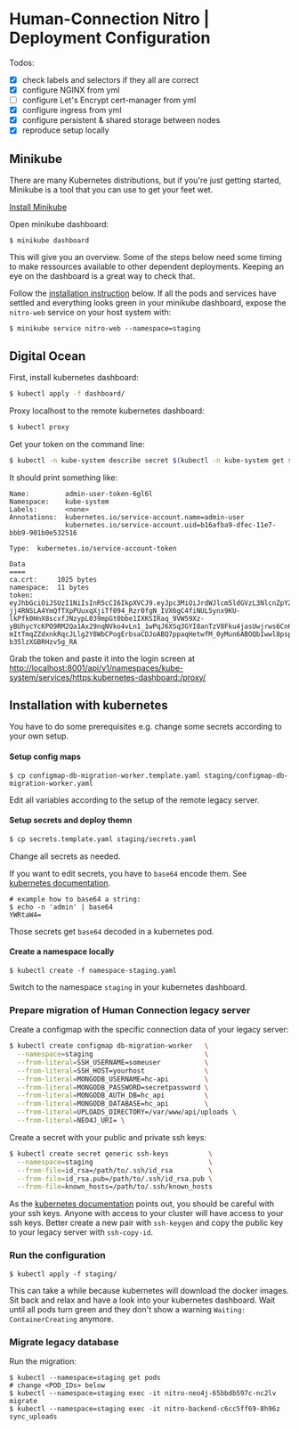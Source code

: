 # Human-Connection Nitro | Deployment Configuration

Todos:
- [x] check labels and selectors if they all are correct
- [x] configure NGINX from yml
- [ ] configure Let's Encrypt cert-manager from yml
- [x] configure ingress from yml
- [x] configure persistent & shared storage between nodes
- [x] reproduce setup locally

## Minikube
There are many Kubernetes distributions, but if you're just getting started,
Minikube is a tool that you can use to get your feet wet.

[Install Minikube](https://kubernetes.io/docs/tasks/tools/install-minikube/)

Open minikube dashboard:
```
$ minikube dashboard
```
This will give you an overview.
Some of the steps below need some timing to make ressources available to other
dependent deployments. Keeping an eye on the dashboard is a great way to check
that.

Follow the [installation instruction](#installation-with-kubernetes) below.
If all the pods and services have settled and everything looks green in your
minikube dashboard, expose the `nitro-web` service on your host system with:

```shell
$ minikube service nitro-web --namespace=staging
```

## Digital Ocean

First, install kubernetes dashboard:
```sh
$ kubectl apply -f dashboard/
```
Proxy localhost to the remote kubernetes dashboard:
```sh
$ kubectl proxy
```
Get your token on the command line:
```sh
$ kubectl -n kube-system describe secret $(kubectl -n kube-system get secret | grep admin-user | awk '{print $1}')
```
It should print something like:
```
Name:         admin-user-token-6gl6l
Namespace:    kube-system
Labels:       <none>
Annotations:  kubernetes.io/service-account.name=admin-user
              kubernetes.io/service-account.uid=b16afba9-dfec-11e7-bbb9-901b0e532516

Type:  kubernetes.io/service-account-token

Data
====
ca.crt:     1025 bytes
namespace:  11 bytes
token:      eyJhbGciOiJSUzI1NiIsInR5cCI6IkpXVCJ9.eyJpc3MiOiJrdWJlcm5ldGVzL3NlcnZpY2VhY2NvdW50Iiwia3ViZXJuZXRlcy5pby9zZXJ2aWNlYWNjb3VudC9uYW1lc3BhY2UiOiJrdWJlLXN5c3RlbSIsImt1YmVybmV0ZXMuaW8vc2VydmljZWFjY291bnQvc2VjcmV0Lm5hbWUiOiJhZG1pbi11c2VyLXRva2VuLTZnbDZsIiwia3ViZXJuZXRlcy5pby9zZXJ2aWNlYWNjb3VudC9zZXJ2aWNlLWFjY291bnQubmFtZSI6ImFkbWluLXVzZXIiLCJrdWJlcm5ldGVzLmlvL3NlcnZpY2VhY2NvdW50L3NlcnZpY2UtYWNjb3VudC51aWQiOiJiMTZhZmJhOS1kZmVjLTExZTctYmJiOS05MDFiMGU1MzI1MTYiLCJzdWIiOiJzeXN0ZW06c2VydmljZWFjY291bnQ6a3ViZS1zeXN0ZW06YWRtaW4tdXNlciJ9.M70CU3lbu3PP4OjhFms8PVL5pQKj-jj4RNSLA4YmQfTXpPUuxqXjiTf094_Rzr0fgN_IVX6gC4fiNUL5ynx9KU-lkPfk0HnX8scxfJNzypL039mpGt0bbe1IXKSIRaq_9VW59Xz-yBUhycYcKPO9RM2Qa1Ax29nqNVko4vLn1_1wPqJ6XSq3GYI8anTzV8Fku4jasUwjrws6Cn6_sPEGmL54sq5R4Z5afUtv-mItTmqZZdxnkRqcJLlg2Y8WbCPogErbsaCDJoABQ7ppaqHetwfM_0yMun6ABOQbIwwl8pspJhpplKwyo700OSpvTT9zlBsu-b35lzXGBRHzv5g_RA

```
Grab the token and paste it into the login screen at [http://localhost:8001/api/v1/namespaces/kube-system/services/https:kubernetes-dashboard:/proxy/](http://localhost:8001/api/v1/namespaces/kube-system/services/https:kubernetes-dashboard:/proxy/)


## Installation with kubernetes

You have to do some prerequisites e.g. change some secrets according to your
own setup.

#### Setup config maps
```shell
$ cp configmap-db-migration-worker.template.yaml staging/configmap-db-migration-worker.yaml
```
Edit all variables according to the setup of the remote legacy server.

#### Setup secrets and deploy themn

```sh
$ cp secrets.template.yaml staging/secrets.yaml
```
Change all secrets as needed.

If you want to edit secrets, you have to `base64` encode them. See [kubernetes
documentation](https://kubernetes.io/docs/concepts/configuration/secret/#creating-a-secret-manually).
```shell
# example how to base64 a string:
$ echo -n 'admin' | base64
YWRtaW4=
```
Those secrets get `base64` decoded in a kubernetes pod.

#### Create a namespace locally
```shell
$ kubectl create -f namespace-staging.yaml
```
Switch to the namespace `staging` in your kubernetes dashboard.

### Prepare migration of Human Connection legacy server
Create a configmap with the specific connection data of your legacy server:
```sh
$ kubectl create configmap db-migration-worker   \
  --namespace=staging                            \
  --from-literal=SSH_USERNAME=someuser           \
  --from-literal=SSH_HOST=yourhost               \
  --from-literal=MONGODB_USERNAME=hc-api         \
  --from-literal=MONGODB_PASSWORD=secretpassword \
  --from-literal=MONGODB_AUTH_DB=hc_api          \
  --from-literal=MONGODB_DATABASE=hc_api         \
  --from-literal=UPLOADS_DIRECTORY=/var/www/api/uploads \
  --from-literal=NEO4J_URI= \

```
Create a secret with your public and private ssh keys:
```sh
$ kubectl create secret generic ssh-keys          \
  --namespace=staging                             \
  --from-file=id_rsa=/path/to/.ssh/id_rsa         \
  --from-file=id_rsa.pub=/path/to/.ssh/id_rsa.pub \
  --from-file=known_hosts=/path/to/.ssh/known_hosts
```
As the [kubernetes documentation](https://kubernetes.io/docs/concepts/configuration/secret/#use-case-pod-with-ssh-keys)
points out, you should be careful with your ssh keys. Anyone with access to your
cluster will have access to your ssh keys. Better create a new pair with
`ssh-keygen` and copy the public key to your legacy server with `ssh-copy-id`.

### Run the configuration
```shell
$ kubectl apply -f staging/
```

This can take a while because kubernetes will download the docker images.
Sit back and relax and have a look into your kubernetes dashboard.
Wait until all pods turn green and they don't show a warning
`Waiting: ContainerCreating` anymore.

### Migrate legacy database
Run the migration:
```shell
$ kubectl --namespace=staging get pods
# change <POD_IDs> below
$ kubectl --namespace=staging exec -it nitro-neo4j-65bbdb597c-nc2lv migrate
$ kubectl --namespace=staging exec -it nitro-backend-c6cc5ff69-8h96z sync_uploads
```
